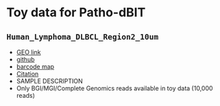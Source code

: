 # Toy data for Patho-dBIT

## `Human_Lymphoma_DLBCL_Region2_10um` 
- [GEO link](TODO)
- [github](https://github.com/bioinfo-biols/MAGIC-seq)
- [barcode map](TODO)
- [Citation](TODO)
- SAMPLE DESCRIPTION
- Only BGI/MGI/Complete Genomics reads available in toy data (10,000 reads)